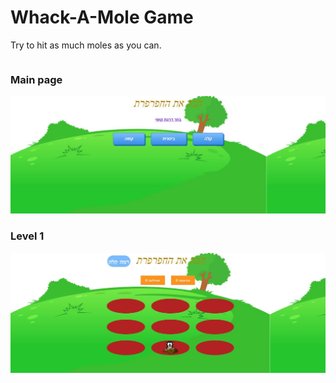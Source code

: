 # Whack-A-Mole Game

Try to hit as much moles as you can.
<br/>                                                                                      
                                                    
<div style="width:100%;">
 <div style="position:relative; float:left" >
        <h3>Main page</h3>
        <img src="Exe3/Screenshots/MainPage.JPG" width="550">
    </div>
    <div style="position:relative; float:right">
        <h3>Level 1</h3>
        <img src="Exe3/Screenshots/Level1.JPG"  width="550"/>
    </div>

</div>

